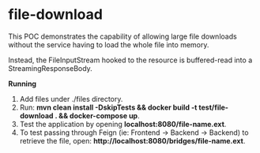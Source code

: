 <h1>file-download</h1>
This POC demonstrates the capability of allowing large file downloads without the service having to load the whole file into memory.

Instead, the FileInputStream hooked to the resource is buffered-read into a StreamingResponseBody.

<b>Running</b>
1. Add files under ./files directory.
2. Run: <b>mvn clean install -DskipTests && docker build -t test/file-download . && docker-compose up</b>.
3. Test the application by opening <b>localhost:8080/file-name.ext</b>.
4. To test passing through Feign (ie: Frontend -> Backend -> Backend) to retrieve the file, open: <b>http://localhost:8080/bridges/file-name.ext</b>.